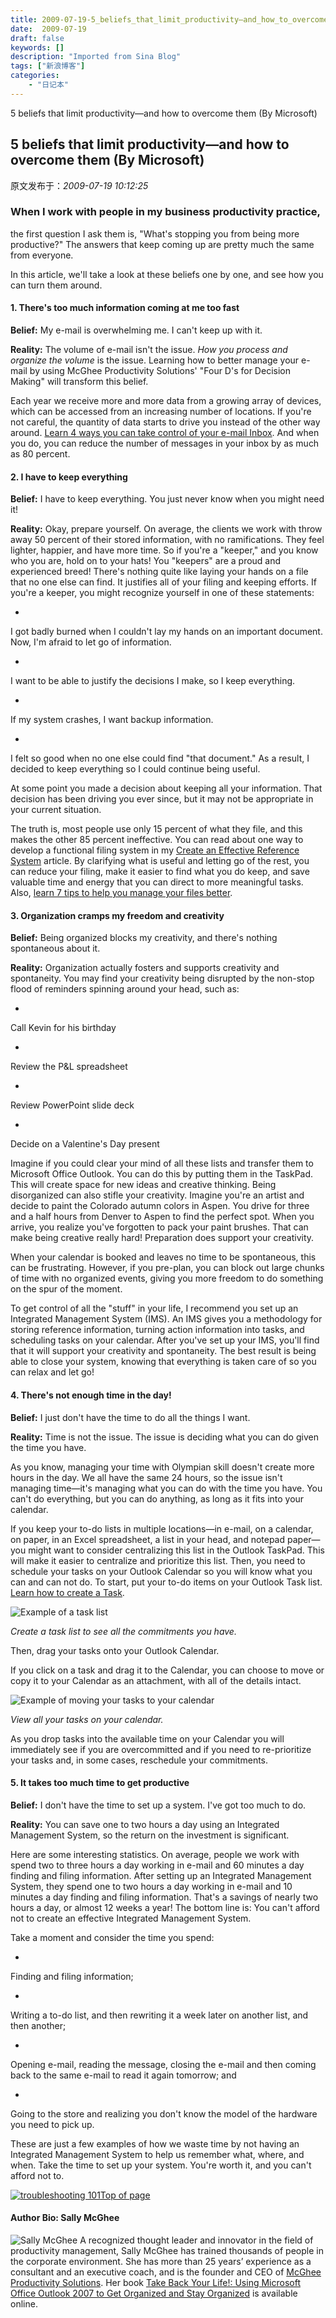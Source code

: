 ```yaml
---
title: 2009-07-19-5_beliefs_that_limit_productivity—and_how_to_overcome_them_(By_Microsoft)
date:  2009-07-19
draft: false
keywords: []
description: "Imported from Sina Blog"
tags: ["新浪博客"]
categories: 
    - "日记本"
---
```

5 beliefs that limit productivity—and how to overcome them (By Microsoft)
## 5 beliefs that limit productivity—and how to overcome them (By Microsoft)

 原文发布于：*2009-07-19 10:12:25*

### When I work with people in my business productivity practice,
the first question I ask them is, "What's stopping you from being
more productive?" The answers that keep coming up are pretty much
the same from everyone.

In this article, we'll take a look at these beliefs one by one,
and see how you can turn them around.

#### 1. There's too much information coming at me too fast

**Belief&#58;** My e-mail is
overwhelming me. I can't keep up with it.

**Reality&#58;** The volume of e-mail
isn't the issue. *How you process and organize the volume*
is the issue. Learning how to better manage your e-mail by using
McGhee Productivity Solutions' "Four D's for Decision Making" will
transform this belief.

Each year we receive more and more data from a growing array of
devices, which can be accessed from an increasing number of
locations. If you're not careful, the quantity of data starts to
drive you instead of the other way around. [
Learn 4 ways you can take control of your e-mail Inbox](http&#58;//www.microsoft.com/atwork/productivity/email.aspx). And
when you do, you can reduce the number of messages in your inbox by
as much as 80 percent.

#### 2. I have to keep everything

**Belief&#58;** I have to keep
everything. You just never know when you might need it!

**Reality&#58;** Okay, prepare
yourself. On average, the clients we work with throw away 50
percent of their stored information, with no ramifications. They
feel lighter, happier, and have more time. So if you're a "keeper,"
and you know who you are, hold on to your hats! You "keepers" are a
proud and experienced breed! There's nothing quite like laying your
hands on a file that no one else can find. It justifies all of your
filing and keeping efforts. If you're a keeper, you might recognize
yourself in one of these statements&#58;

- 
I got badly burned when I couldn't lay my hands on an important
document. Now, I'm afraid to let go of information.

- 
I want to be able to justify the decisions I make, so I keep
everything.

- 
If my system crashes, I want backup information.

- 
I felt so good when no one else could find "that document." As a
result, I decided to keep everything so I could continue being
useful.

At some point you made a decision about keeping all your
information. That decision has been driving you ever since, but it
may not be appropriate in your current situation.

The truth is, most people use only 15 percent of what they file,
and this makes the other 85 percent ineffective. You can read about
one way to develop a functional filing system in my [
Create an Effective Reference System](http&#58;//office.microsoft.com/en-us/FX011456171033.aspx) article. By clarifying
what is useful and letting go of the rest, you can reduce your
filing, make it easier to find what you do keep, and save valuable
time and energy that you can direct to more meaningful tasks. Also,
[
learn 7 tips to help you manage your files better](http&#58;//www.microsoft.com/atwork/productivity/files.aspx).

#### 3. Organization cramps my freedom and creativity

**Belief&#58;** Being organized blocks
my creativity, and there's nothing spontaneous about it.

**Reality&#58;** Organization actually
fosters and supports creativity and spontaneity. You may find your
creativity being disrupted by the non-stop flood of reminders
spinning around your head, such as&#58;

- 
Call Kevin for his birthday

- 
Review the P&L spreadsheet

- 
Review PowerPoint slide deck

- 
Decide on a Valentine's Day present

Imagine if you could clear your mind of all these lists and
transfer them to Microsoft Office Outlook. You can do this by
putting them in the TaskPad. This will create space for new ideas
and creative thinking. Being disorganized can also stifle your
creativity. Imagine you're an artist and decide to paint the
Colorado autumn colors in Aspen. You drive for three and a half
hours from Denver to Aspen to find the perfect spot. When you
arrive, you realize you've forgotten to pack your paint brushes.
That can make being creative really hard! Preparation does support
your creativity.

When your calendar is booked and leaves no time to be
spontaneous, this can be frustrating. However, if you pre-plan, you
can block out large chunks of time with no organized events, giving
you more freedom to do something on the spur of the moment.

To get control of all the "stuff" in your life, I recommend you
set up an Integrated Management System (IMS). An IMS gives you a
methodology for storing reference information, turning action
information into tasks, and scheduling tasks on your calendar.
After you've set up your IMS, you'll find that it will support your
creativity and spontaneity. The best result is being able to close
your system, knowing that everything is taken care of so you can
relax and let go!

#### 4. There's not enough time in the day!

**Belief&#58;** I just don't have the
time to do all the things I want.

**Reality&#58;** Time is not the issue.
The issue is deciding what you can do given the time you have.

As you know, managing your time with Olympian skill doesn't
create more hours in the day. We all have the same 24 hours, so the
issue isn't managing time—it's managing what you can do with the
time you have. You can't do everything, but you can do anything, as
long as it fits into your calendar.

If you keep your to-do lists in multiple locations—in e-mail, on
a calendar, on paper, in an Excel spreadsheet, a list in your head,
and notepad paper—you might want to consider centralizing this list
in the Outlook TaskPad. This will make it easier to centralize and
prioritize this list. Then, you need to schedule your tasks on your
Outlook Calendar so you will know what you can and can not do. To
start, put your to-do items on your Outlook Task list. [
Learn how to create a Task](http&#58;//office.microsoft.com/en-us/assistance/HP052429701033.aspx).

![Example of a task list](http&#58;//www.microsoft.com/global/atwork/PublishingImages/productivity/taskpad.jpg)

*Create a task list to see all the commitments you
have.*

Then, drag your tasks onto your Outlook Calendar.

If you click on a task and drag it to the Calendar, you can
choose to move or copy it to your Calendar as an attachment, with
all of the details intact.

![Example of moving your tasks to your calendar](http&#58;//www.microsoft.com/global/atwork/PublishingImages/productivity/taskpad2.jpg)

*View all your tasks on your calendar.*

As you drop tasks into the available time on your Calendar you
will immediately see if you are overcommitted and if you need to
re-prioritize your tasks and, in some cases, reschedule your
commitments.

#### 5. It takes too much time to get productive

**Belief&#58;** I don't have the time
to set up a system. I've got too much to do.

**Reality&#58;** You can save one to
two hours a day using an Integrated Management System, so the
return on the investment is significant.

Here are some interesting statistics. On average, people we work
with spend two to three hours a day working in e-mail and 60
minutes a day finding and filing information. After setting up an
Integrated Management System, they spend one to two hours a day
working in e-mail and 10 minutes a day finding and filing
information. That's a savings of nearly two hours a day, or almost
12 weeks a year! The bottom line is&#58; You can't
afford not to create an effective Integrated Management System.

Take a moment and consider the time you
spend&#58;

- 
Finding and filing information;

- 
Writing a to-do list, and then rewriting it a week later on
another list, and then another;

- 
Opening e-mail, reading the message, closing the e-mail and then
coming back to the same e-mail to read it again tomorrow; and

- 
Going to the store and realizing you don't know the model of the
hardware you need to pick up.

These are just a few examples of how we waste time by not having
an Integrated Management System to help us remember what, where,
and when. Take the time to set up your system. You're worth it, and
you can't afford not to.

[![troubleshooting 101](http&#58;//www.microsoft.com/global/atwork/PublishingImages/top-of-page-bullet.gif)Top of page](http&#58;//www.microsoft.com/#top-of-page)

#### Author Bio&#58; Sally McGhee
![Sally McGhee](http&#58;//wwwauthoringctp/athome/PublishingImages/bios/57045_55x55_sallymcghee_f.jpg)
A recognized thought leader and innovator in the field of
productivity management, Sally McGhee has trained thousands of
people in the corporate environment. She has more than 25 years’
experience as a consultant and an executive coach, and is the
founder and CEO of [McGhee
Productivity Solutions](http&#58;//www.mcgheeproductivity.com). Her book [
Take Back Your Life!&#58; Using Microsoft Office
Outlook 2007 to Get Organized and Stay Organized](http&#58;//www.microsoft.com/MSPress/books/authors/auth10141.aspx) is available
online.


